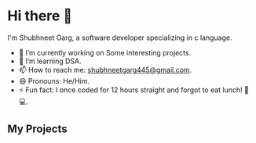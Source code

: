# Hi there 👋

I'm Shubhneet Garg, a software developer specializing in c language.  
- 🔭 I’m currently working on Some interesting projects.  
- 🌱 I’m learning DSA.  
- 📫 How to reach me: shubhneetgarg445@gmail.com.  
- 😄 Pronouns: He/Him.  
- ⚡ Fun fact: I once coded for 12 hours straight and forgot to eat lunch! 🍕💻.  

## My Projects
